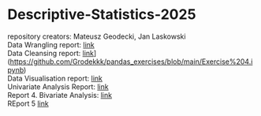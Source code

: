 # Descriptive-Statistics-2025
repository creators: Mateusz Geodecki, Jan Laskowski  
Data Wrangling report: [link](Combined_Exerc[ises.md)  
Data Cleansing report: [link]()](https://github.com/Grodekkk/pandas_exercises/blob/main/Exercise%204.ipynb)  
Data Visualisation report: [link](DataVisualisationReport/DataVisualisationReport.md)  
Univariate Analysis Report: [link](univarate_raport/univarate_raport.md)  
Report 4. Bivariate Analysis: [link](https://github.com/Grodekkk/Descriptive-Statistics-2025/blob/73994a172ed7520c8e31fafe4446eb27ea06b87c/Report%204.%20Bivariate%20Analysis/Exercise9.md)  
REport 5 [link](Exercise10/Exercise10.md)  
